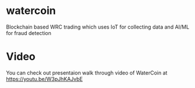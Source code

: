 # watercoin

Blockchain based WRC trading which uses IoT for collecting data and AI/ML for fraud detection

# Video

You can check out presentaion walk through video of WaterCoin at https://youtu.be/W3pJhKAJvbE
